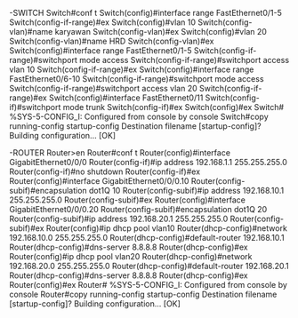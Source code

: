 -SWITCH
Switch#conf t
Switch(config)#interface range FastEthernet0/1-5
Switch(config-if-range)#ex
Switch(config)#vlan 10
Switch(config-vlan)#name karyawan
Switch(config-vlan)#ex
Switch(config)#vlan 20
Switch(config-vlan)#name HRD
Switch(config-vlan)#ex
Switch(config)#interface range FastEthernet0/1-5
Switch(config-if-range)#switchport mode access
Switch(config-if-range)#switchport access vlan 10
Switch(config-if-range)#ex
Switch(config)#interface range FastEthernet0/6-10
Switch(config-if-range)#switchport mode access
Switch(config-if-range)#switchport access vlan 20
Switch(config-if-range)#ex
Switch(config)#interface FastEthernet0/11
Switch(config-if)#switchport mode trunk
Switch(config-if)#ex
Switch(config)#ex
Switch#
%SYS-5-CONFIG_I: Configured from console by console
Switch#copy running-config startup-config
Destination filename [startup-config]? 
Building configuration...
[OK]


-ROUTER
Router>en
Router#conf t
Router(config)#interface GigabitEthernet0/0/0
Router(config-if)#ip address 192.168.1.1 255.255.255.0
Router(config-if)#no shutdown
Router(config-if)#ex
Router(config)#interface GigabitEthernet0/0/0.10
Router(config-subif)#encapsulation dot1Q 10
Router(config-subif)#ip address 192.168.10.1 255.255.255.0
Router(config-subif)#ex
Router(config)#interface GigabitEthernet0/0/0.20
Router(config-subif)#encapsulation dot1Q 20
Router(config-subif)#ip address 192.168.20.1 255.255.255.0
Router(config-subif)#ex
Router(config)#ip dhcp pool vlan10
Router(dhcp-config)#network 192.168.10.0 255.255.255.0
Router(dhcp-config)#default-router 192.168.10.1
Router(dhcp-config)#dns-server 8.8.8.8
Router(dhcp-config)#ex
Router(config)#ip dhcp pool vlan20
Router(dhcp-config)#network 192.168.20.0 255.255.255.0
Router(dhcp-config)#default-router 192.168.20.1
Router(dhcp-config)#dns-server 8.8.8.8
Router(dhcp-config)#ex
Router(config)#ex
Router#
%SYS-5-CONFIG_I: Configured from console by console
Router#copy running-config startup-config
Destination filename [startup-config]? 
Building configuration...
[OK]
